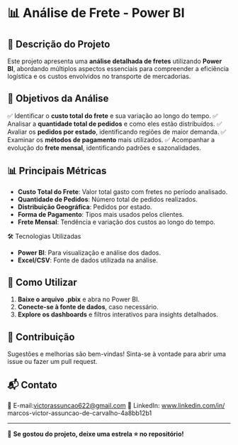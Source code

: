 # 📊 Análise de Frete - Power BI

## 📌 Descrição do Projeto
Este projeto apresenta uma **análise detalhada de fretes** utilizando **Power BI**, abordando múltiplos aspectos essenciais para compreender a eficiência logística e os custos envolvidos no transporte de mercadorias.

## 🎯 Objetivos da Análise
✅ Identificar o **custo total do frete** e sua variação ao longo do tempo.
✅ Analisar a **quantidade total de pedidos** e como eles estão distribuídos.
✅ Avaliar os **pedidos por estado**, identificando regiões de maior demanda.
✅ Examinar os **métodos de pagamento** mais utilizados.
✅ Acompanhar a evolução do **frete mensal**, identificando padrões e sazonalidades.

## 📊 Principais Métricas
- **Custo Total do Frete**: Valor total gasto com fretes no período analisado.
- **Quantidade de Pedidos**: Número total de pedidos realizados.
- **Distribuição Geográfica**: Pedidos por estado.
- **Forma de Pagamento**: Tipos mais usados pelos clientes.
- **Frete Mensal**: Tendência e variação dos custos ao longo do tempo.

 🛠 Tecnologias Utilizadas
- **Power BI**: Para visualização e análise dos dados.
- **Excel/CSV**: Fonte de dados utilizada na análise.

## 📂 Como Utilizar
1. **Baixe o arquivo .pbix** e abra no Power BI.
2. **Conecte-se à fonte de dados**, caso necessário.
3. **Explore os dashboards** e filtros interativos para insights detalhados.

## 🚀 Contribuição
Sugestões e melhorias são bem-vindas! Sinta-se à vontade para abrir uma issue ou fazer um pull request.

## 📬 Contato
📧 E-mail:victorassuncao622@gmail.com 
💼 LinkedIn: www.linkedin.com/in/
marcos-victor-assuncao-de-carvalho-4a8bb12b1

---
🔗 **Se gostou do projeto, deixe uma estrela ⭐ no repositório!**

